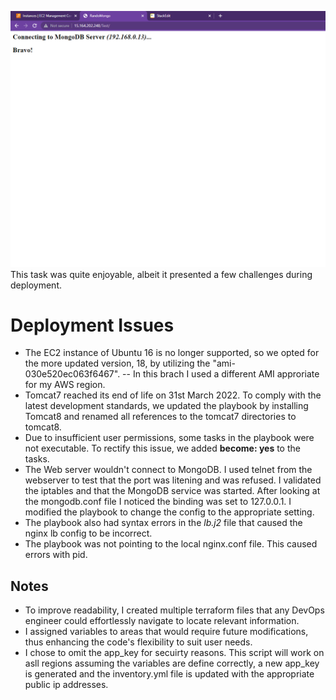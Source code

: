 ![success](https://github.com/gorillatechrepo/AKAssignment/blob/main/Success.PNG)
This task was quite enjoyable, albeit it presented a few challenges during deployment.

# Deployment Issues

-   The EC2 instance of Ubuntu 16 is no longer supported, so we opted for the more updated version, 18, by utilizing the "ami-030e520ec063f6467".
--  In this brach I used a different AMI approriate for my AWS region.
-   Tomcat7 reached its end of life on 31st March 2022. To comply with the latest development standards, we updated the playbook by installing Tomcat8 and renamed all references to the tomcat7 directories to tomcat8.
-   Due to insufficient user permissions, some tasks in the playbook were not executable. To rectify this issue, we added **become: yes** to the tasks.
- The Web server wouldn't connect to MongoDB. I used telnet from the webserver to test that the port was litening and was refused. I validated the iptables and that the MongoDB service was started. After looking at the mongodb.conf file I noticed the binding was set to 127.0.0.1. I modified the playbook to change the config to the appropriate setting.
- The playbook also had syntax errors in the *lb.j2* file that caused the nginx lb config to be incorrect.
- The playbook was not pointing to the local nginx.conf file. This caused errors with pid.



## Notes

-   To improve readability, I created multiple terraform files that any DevOps engineer could effortlessly navigate to locate relevant information.
-   I assigned variables to areas that would require future modifications, thus enhancing the code's flexibility to suit user needs.
-   I chose to omit the app_key for secuirty reasons. This script will work on asll regions assuming the variables are define correctly, a new app_key is generated and the inventory.yml file is updated with the appropriate public ip addresses.
